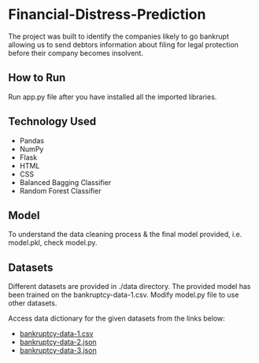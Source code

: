# Financial-Distress-Prediction
The project was built to identify the companies likely to go bankrupt allowing us to send debtors information about filing for legal protection before their company becomes insolvent.

## How to Run
Run app.py file after you have installed all the imported libraries.

## Technology Used
 - Pandas
 - NumPy
 - Flask
 - HTML
 - CSS
 - Balanced Bagging Classifier
 - Random Forest Classifier

## Model
To understand the data cleaning process & the final model provided, i.e. model.pkl, check model.py.

## Datasets
Different datasets are provided in ./data directory. The provided model has been trained on the bankruptcy-data-1.csv. Modify model.py file to use other datasets.

Access data dictionary for the given datasets from the links below:

 - <a href="https://www.kaggle.com/datasets/shebrahimi/financial-distress">bankruptcy-data-1.csv</a>
 - <a href="https://archive.ics.uci.edu/ml/datasets/Taiwanese+Bankruptcy+Prediction">bankruptcy-data-2.json</a>
 - <a href="https://archive.ics.uci.edu/ml/datasets/Polish+companies+bankruptcy+data">bankruptcy-data-3.json</a>
